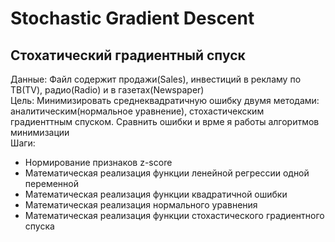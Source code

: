 # Stochastic Gradient Descent

## Стохатический градиентный спуск 
Данные: Файл содержит продажи(Sales), инвестиций в рекламу по ТВ(TV), радио(Radio) и в газетах(Newspaper)  
Цель: Минимизировать среднеквадратичную ошибку двумя методами: аналитическим(нормальное уравнение), стохастичекским градиенттным спуском. Сравнить ошибки и врме я работы алгоритмов минимизации  
Шаги:  
- Нормирование признаков z-score
- Математическая реализация функции ленейной регрессии одной переменной
- Математическая реализация функции квадратичной ошибки
- Математическая реализация нормального уравнения
- Математическая реализация функции стохастического градиентного спуска



